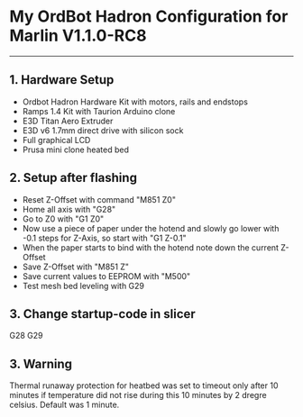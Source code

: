 # My OrdBot Hadron Configuration for Marlin V1.1.0-RC8
---
## 1. Hardware Setup
* Ordbot Hadron Hardware Kit with motors, rails and endstops
* Ramps 1.4 Kit with Taurion Arduino clone
* E3D Titan Aero Extruder
* E3D v6 1.7mm direct drive with silicon sock
* Full graphical LCD
* Prusa mini clone heated bed

## 2. Setup after flashing

* Reset Z-Offset with command "M851 Z0"
* Home all axis with "G28"
* Go to Z0 with "G1 Z0"
* Now use a piece of paper under the hotend and slowly go lower with -0.1 steps for Z-Axis, so start with "G1 Z-0.1"
* When the paper starts to bind with the hotend note down the current Z-Offset
* Save Z-Offset with "M851 Z<actual Value>"
* Save current values to EEPROM with "M500"
* Test mesh bed leveling with G29

## 3. Change startup-code in slicer

G28
G29

## 3. Warning

Thermal runaway protection for heatbed was set to timeout only after 10 minutes
if temperature did not rise during this 10 minutes by 2 dregre celsius. Default was 1 minute.
